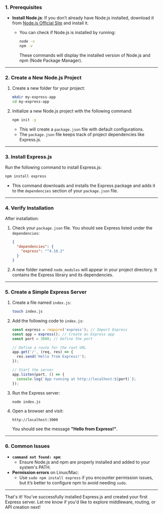 
### **1. Prerequisites**

- **Install Node.js**: If you don’t already have Node.js installed, download it from [Node.js Official Site](https://nodejs.org/) and install it.
    - You can check if Node.js is installed by running:
        
        ```bash
        node -v
        npm -v
        ```
        
        These commands will display the installed version of Node.js and npm (Node Package Manager).

---

### **2. Create a New Node.js Project**

1. Create a new folder for your project:
    
    ```bash
    mkdir my-express-app
    cd my-express-app
    ```
    
2. Initialize a new Node.js project with the following command:
    
    ```bash
    npm init -y
    ```
    
    - This will create a `package.json` file with default configurations.
    - The `package.json` file keeps track of project dependencies like Express.js.

---

### **3. Install Express.js**

Run the following command to install Express.js:

```bash
npm install express
```

- This command downloads and installs the Express package and adds it to the `dependencies` section of your `package.json` file.

---

### **4. Verify Installation**

After installation:

1. Check your `package.json` file. You should see Express listed under the `dependencies`:
    
    ```json
    {
      "dependencies": {
        "express": "^4.18.2"
      }
    }
    ```
    
2. A new folder named `node_modules` will appear in your project directory. It contains the Express library and its dependencies.
    

---

### **5. Create a Simple Express Server**

1. Create a file named `index.js`:
    
    ```bash
    touch index.js
    ```
    
2. Add the following code to `index.js`:
    
    ```javascript
    const express = require('express'); // Import Express
    const app = express(); // Create an Express app
    const port = 3000; // Define the port
    
    // Define a route for the root URL
    app.get('/', (req, res) => {
      res.send('Hello from Express!');
    });
    
    // Start the server
    app.listen(port, () => {
      console.log(`App running at http://localhost:${port}`);
    });
    ```
    
3. Run the Express server:
    
    ```bash
    node index.js
    ```
    
4. Open a browser and visit:
    
    ```
    http://localhost:3000
    ```
    
    You should see the message **"Hello from Express!"**.
    

---

### **6. Common Issues**

- **`command not found: npm`**:
    - Ensure Node.js and npm are properly installed and added to your system's PATH.
- **Permission errors** on Linux/Mac:
    - Use `sudo npm install express` if you encounter permission issues, but it’s better to configure npm to avoid needing `sudo`.

---

That's it! You’ve successfully installed Express.js and created your first Express server. Let me know if you'd like to explore middleware, routing, or API creation next!